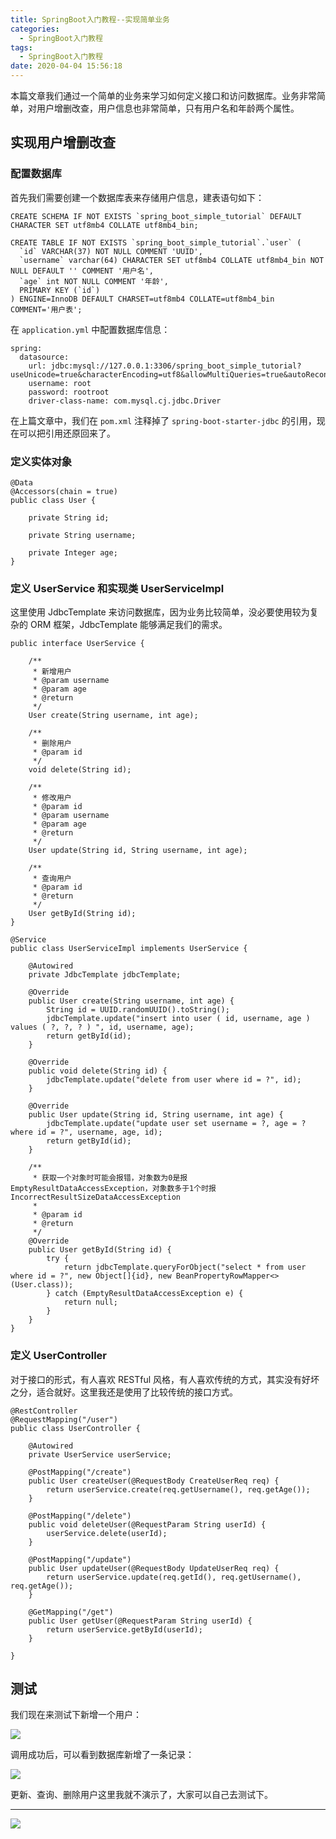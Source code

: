 ```yaml
---
title: SpringBoot入门教程--实现简单业务
categories:
  - SpringBoot入门教程
tags:
  - SpringBoot入门教程
date: 2020-04-04 15:56:18
---
```


本篇文章我们通过一个简单的业务来学习如何定义接口和访问数据库。<!-- more -->业务非常简单，对用户增删改查，用户信息也非常简单，只有用户名和年龄两个属性。

## 实现用户增删改查

### 配置数据库

首先我们需要创建一个数据库表来存储用户信息，建表语句如下：

```
CREATE SCHEMA IF NOT EXISTS `spring_boot_simple_tutorial` DEFAULT CHARACTER SET utf8mb4 COLLATE utf8mb4_bin;

CREATE TABLE IF NOT EXISTS `spring_boot_simple_tutorial`.`user` (
  `id` VARCHAR(37) NOT NULL COMMENT 'UUID',
  `username` varchar(64) CHARACTER SET utf8mb4 COLLATE utf8mb4_bin NOT NULL DEFAULT '' COMMENT '用户名',
  `age` int NOT NULL COMMENT '年龄',
  PRIMARY KEY (`id`)
) ENGINE=InnoDB DEFAULT CHARSET=utf8mb4 COLLATE=utf8mb4_bin COMMENT='用户表';
```

在 ```application.yml``` 中配置数据库信息：

```
spring:
  datasource:
    url: jdbc:mysql://127.0.0.1:3306/spring_boot_simple_tutorial?useUnicode=true&characterEncoding=utf8&allowMultiQueries=true&autoReconnect=true&useSSL=true
    username: root
    password: rootroot
    driver-class-name: com.mysql.cj.jdbc.Driver

```

在上篇文章中，我们在 ```pom.xml``` 注释掉了 ```spring-boot-starter-jdbc``` 的引用，现在可以把引用还原回来了。

### 定义实体对象

```
@Data
@Accessors(chain = true)
public class User {

    private String id;

    private String username;

    private Integer age;
}
```

### 定义 UserService 和实现类 UserServiceImpl

这里使用 JdbcTemplate 来访问数据库，因为业务比较简单，没必要使用较为复杂的 ORM 框架，JdbcTemplate 能够满足我们的需求。

```
public interface UserService {

    /**
     * 新增用户
     * @param username
     * @param age
     * @return
     */
    User create(String username, int age);

    /**
     * 删除用户
     * @param id
     */
    void delete(String id);

    /**
     * 修改用户
     * @param id
     * @param username
     * @param age
     * @return
     */
    User update(String id, String username, int age);

    /**
     * 查询用户
     * @param id
     * @return
     */
    User getById(String id);
}

@Service
public class UserServiceImpl implements UserService {

    @Autowired
    private JdbcTemplate jdbcTemplate;

    @Override
    public User create(String username, int age) {
        String id = UUID.randomUUID().toString();
        jdbcTemplate.update("insert into user ( id, username, age ) values ( ?, ?, ? ) ", id, username, age);
        return getById(id);
    }

    @Override
    public void delete(String id) {
        jdbcTemplate.update("delete from user where id = ?", id);
    }

    @Override
    public User update(String id, String username, int age) {
        jdbcTemplate.update("update user set username = ?, age = ? where id = ?", username, age, id);
        return getById(id);
    }

    /**
     * 获取一个对象时可能会报错，对象数为0是报 EmptyResultDataAccessException，对象数多于1个时报 IncorrectResultSizeDataAccessException
     *
     * @param id
     * @return
     */
    @Override
    public User getById(String id) {
        try {
            return jdbcTemplate.queryForObject("select * from user where id = ?", new Object[]{id}, new BeanPropertyRowMapper<>(User.class));
        } catch (EmptyResultDataAccessException e) {
            return null;
        }
    }
}
```

### 定义 UserController

对于接口的形式，有人喜欢 RESTful 风格，有人喜欢传统的方式，其实没有好坏之分，适合就好。这里我还是使用了比较传统的接口方式。

```
@RestController
@RequestMapping("/user")
public class UserController {

    @Autowired
    private UserService userService;

    @PostMapping("/create")
    public User createUser(@RequestBody CreateUserReq req) {
        return userService.create(req.getUsername(), req.getAge());
    }

    @PostMapping("/delete")
    public void deleteUser(@RequestParam String userId) {
        userService.delete(userId);
    }

    @PostMapping("/update")
    public User updateUser(@RequestBody UpdateUserReq req) {
        return userService.update(req.getId(), req.getUsername(), req.getAge());
    }

    @GetMapping("/get")
    public User getUser(@RequestParam String userId) {
        return userService.getById(userId);
    }

}
```

## 测试

我们现在来测试下新增一个用户：

![](http://ww3.sinaimg.cn/large/0082lgKxgy1gdilv25mjcj31d20s2422.jpg)

调用成功后，可以看到数据库新增了一条记录：

![](http://ww3.sinaimg.cn/large/0082lgKxgy1gdilvm80dlj313k09igqp.jpg)

更新、查询、删除用户这里我就不演示了，大家可以自己去测试下。

---

![](http://ww3.sinaimg.cn/large/0082lgKxgy1gdhu6adriej31hb0hqace.jpg)


